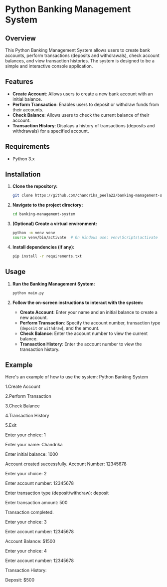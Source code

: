 # Python Banking Management System

## Overview

This Python Banking Management System allows users to create bank accounts, perform transactions (deposits and withdrawals), check account balances, and view transaction histories. 
The system is designed to be a simple and interactive console application.

## Features

- **Create Account**: Allows users to create a new bank account with an initial balance.
- **Perform Transaction**: Enables users to deposit or withdraw funds from their accounts.
- **Check Balance**: Allows users to check the current balance of their account.
- **Transaction History**: Displays a history of transactions (deposits and withdrawals) for a specified account.

## Requirements

- Python 3.x

## Installation

1. **Clone the repository:**

    ```bash
    git clone https://github.com/chandrika_peela22/banking-management-system.git
    ```

2. **Navigate to the project directory:**

    ```bash
    cd banking-management-system
    ```

3. **(Optional) Create a virtual environment:**

    ```bash
    python -m venv venv
    source venv/bin/activate  # On Windows use: venv\Scripts\activate
    ```

4. **Install dependencies (if any):**

    ```bash
    pip install -r requirements.txt
    ```

## Usage

1. **Run the Banking Management System:**

    ```bash
    python main.py
    ```

2. **Follow the on-screen instructions to interact with the system:**

    - **Create Account**: Enter your name and an initial balance to create a new account.
    - **Perform Transaction**: Specify the account number, transaction type (`deposit` or `withdraw`), and the amount.
    - **Check Balance**: Enter the account number to view the current balance.
    - **Transaction History**: Enter the account number to view the transaction history.

## Example

Here's an example of how to use the system:
Python Banking System

1.Create Account

2.Perform Transaction

3.Check Balance

4.Transaction History

5.Exit

Enter your choice: 1

Enter your name: Chandrika

Enter initial balance: 1000

Account created successfully.
Account Number: 12345678

Enter your choice: 2

Enter account number: 12345678

Enter transaction type (deposit/withdraw): deposit

Enter transaction amount: 500

Transaction completed.

Enter your choice: 3

Enter account number: 12345678

Account Balance: $1500

Enter your choice: 4

Enter account number: 12345678

Transaction History:

Deposit: $500


